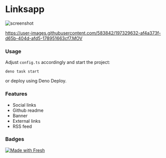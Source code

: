 # Linksapp

![screenshot](https://user-images.githubusercontent.com/19251998/194354182-e9cc256b-07fe-47e6-a2d1-bf3bbf510395.png)

https://user-images.githubusercontent.com/583842/197329632-af4a373f-d65b-404d-afd5-178951663cf7.MOV

### Usage

Adjust `config.ts` accordingly and start the project:

```
deno task start
```

or deploy using Deno Deploy.

### Features

* Social links
* Github readme
* Banner
* External links
* RSS feed

### Badges

[![Made with Fresh](https://fresh.deno.dev/fresh-badge.svg)](https://fresh.deno.dev)
